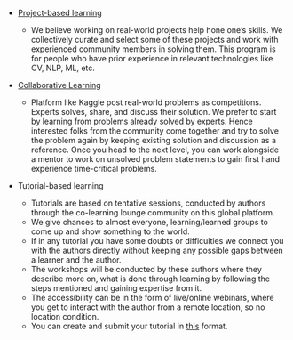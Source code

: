 * [Project-based learning](project_based_learning.md)
   - We believe working on real-world projects help hone one’s skills. We collectively curate and select some of these projects and work with experienced community members in solving them. This program is for people who have prior experience in relevant technologies like CV, NLP, ML, etc.

* [Collaborative Learning](collaborative_learning.md)
   - Platform like Kaggle post real-world problems as competitions. Experts solves, share, and discuss their solution. We prefer to start by learning from problems already solved by experts. Hence interested folks from the community come together and try to solve the problem again by keeping existing solution and discussion as a reference. Once you head to the next level, you can work alongside a mentor to work on unsolved problem statements to gain first hand experience time-critical problems.

* Tutorial-based learning
  - Tutorials are based on tentative sessions, conducted by authors through the co-learning lounge community on this global platform.
  - We give chances to almost everyone, learning/learned groups to come up and show something to the world.
  - If in any tutorial you have some doubts or difficulties we connect you with the authors directly without keeping any possible gaps between a learner and the author.
  - The workshops will be conducted by these authors where they describe more on, what is done through learning by following the steps mentioned and gaining expertise from it.
  - The accessibility can be in the form of live/online webinars, where you get to interact with the author from a remote location, so no location condition.
  - You can create and submit your tutorial in [this](../Technology/Artificial%20Intelligence/Natural%20Language%20Processing/Concepts/Text%20Classification/Text%20Classification%20using%20Machine%20Learning) format.
